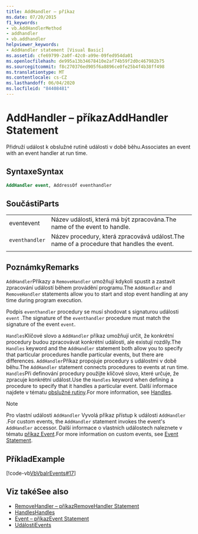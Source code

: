 ```yaml
---
title: AddHandler – příkaz
ms.date: 07/20/2015
f1_keywords:
- vb.AddHandlerMethod
- addhandler
- vb.addhandler
helpviewer_keywords:
- AddHandler statement [Visual Basic]
ms.assetid: cfe69799-2a0f-42c0-a99e-09fed954da01
ms.openlocfilehash: de995a13b34678410e2af74b59f2d0c467982b75
ms.sourcegitcommit: f8c270376ed905f6a8896ce0fe25b4f4b38ff498
ms.translationtype: MT
ms.contentlocale: cs-CZ
ms.lasthandoff: 06/04/2020
ms.locfileid: "84408481"
---
```

# <a name="addhandler-statement"></a><span data-ttu-id="d7cc5-102">AddHandler – příkaz</span><span class="sxs-lookup"><span data-stu-id="d7cc5-102">AddHandler Statement</span></span>
<span data-ttu-id="d7cc5-103">Přidruží událost k obslužné rutině události v době běhu.</span><span class="sxs-lookup"><span data-stu-id="d7cc5-103">Associates an event with an event handler at run time.</span></span>  
  
## <a name="syntax"></a><span data-ttu-id="d7cc5-104">Syntaxe</span><span class="sxs-lookup"><span data-stu-id="d7cc5-104">Syntax</span></span>  
  
```vb  
AddHandler event, AddressOf eventhandler  
```  
  
## <a name="parts"></a><span data-ttu-id="d7cc5-105">Součásti</span><span class="sxs-lookup"><span data-stu-id="d7cc5-105">Parts</span></span>  
|||
|---|---|
|<span data-ttu-id="d7cc5-106">event</span><span class="sxs-lookup"><span data-stu-id="d7cc5-106">event</span></span>|<span data-ttu-id="d7cc5-107">Název události, která má být zpracována.</span><span class="sxs-lookup"><span data-stu-id="d7cc5-107">The name of the event to handle.</span></span>|  
|`eventhandler`|<span data-ttu-id="d7cc5-108">Název procedury, která zpracovává událost.</span><span class="sxs-lookup"><span data-stu-id="d7cc5-108">The name of a procedure that handles the event.</span></span>|
|||
  
## <a name="remarks"></a><span data-ttu-id="d7cc5-109">Poznámky</span><span class="sxs-lookup"><span data-stu-id="d7cc5-109">Remarks</span></span>  
 <span data-ttu-id="d7cc5-110">`AddHandler`Příkazy a `RemoveHandler` umožňují kdykoli spustit a zastavit zpracování událostí během provádění programu.</span><span class="sxs-lookup"><span data-stu-id="d7cc5-110">The `AddHandler` and `RemoveHandler` statements allow you to start and stop event handling at any time during program execution.</span></span>  
  
 <span data-ttu-id="d7cc5-111">Podpis `eventhandler` procedury se musí shodovat s signaturou události `event` .</span><span class="sxs-lookup"><span data-stu-id="d7cc5-111">The signature of the `eventhandler` procedure must match the signature of the event `event`.</span></span>  
  
 <span data-ttu-id="d7cc5-112">`Handles`Klíčové slovo a `AddHandler` příkaz umožňují určit, že konkrétní procedury budou zpracovávat konkrétní události, ale existují rozdíly.</span><span class="sxs-lookup"><span data-stu-id="d7cc5-112">The `Handles` keyword and the `AddHandler` statement both allow you to specify that particular procedures handle particular events, but there are differences.</span></span> <span data-ttu-id="d7cc5-113">`AddHandler`Příkaz propojuje procedury s událostmi v době běhu.</span><span class="sxs-lookup"><span data-stu-id="d7cc5-113">The `AddHandler` statement connects procedures to events at run time.</span></span> <span data-ttu-id="d7cc5-114">`Handles`Při definování procedury použijte klíčové slovo, které určuje, že zpracuje konkrétní událost.</span><span class="sxs-lookup"><span data-stu-id="d7cc5-114">Use the `Handles` keyword when defining a procedure to specify that it handles a particular event.</span></span> <span data-ttu-id="d7cc5-115">Další informace najdete v tématu [obslužné rutiny](handles-clause.md).</span><span class="sxs-lookup"><span data-stu-id="d7cc5-115">For more information, see [Handles](handles-clause.md).</span></span>  
  
> [!NOTE]
> <span data-ttu-id="d7cc5-116">Pro vlastní události `AddHandler` Vyvolá příkaz přístup k události `AddHandler` .</span><span class="sxs-lookup"><span data-stu-id="d7cc5-116">For custom events, the `AddHandler` statement invokes the event's `AddHandler` accessor.</span></span> <span data-ttu-id="d7cc5-117">Další informace o vlastních událostech naleznete v tématu [příkaz Event](event-statement.md).</span><span class="sxs-lookup"><span data-stu-id="d7cc5-117">For more information on custom events, see [Event Statement](event-statement.md).</span></span>  
  
## <a name="example"></a><span data-ttu-id="d7cc5-118">Příklad</span><span class="sxs-lookup"><span data-stu-id="d7cc5-118">Example</span></span>  
 [!code-vb[VbVbalrEvents#17](~/samples/snippets/visualbasic/VS_Snippets_VBCSharp/VbVbalrEvents/VB/Class1.vb#17)]  
  
## <a name="see-also"></a><span data-ttu-id="d7cc5-119">Viz také</span><span class="sxs-lookup"><span data-stu-id="d7cc5-119">See also</span></span>

- [<span data-ttu-id="d7cc5-120">RemoveHandler – příkaz</span><span class="sxs-lookup"><span data-stu-id="d7cc5-120">RemoveHandler Statement</span></span>](removehandler-statement.md)
- [<span data-ttu-id="d7cc5-121">Handles</span><span class="sxs-lookup"><span data-stu-id="d7cc5-121">Handles</span></span>](handles-clause.md)
- [<span data-ttu-id="d7cc5-122">Event – příkaz</span><span class="sxs-lookup"><span data-stu-id="d7cc5-122">Event Statement</span></span>](event-statement.md)
- [<span data-ttu-id="d7cc5-123">Události</span><span class="sxs-lookup"><span data-stu-id="d7cc5-123">Events</span></span>](../../programming-guide/language-features/events/index.md)
